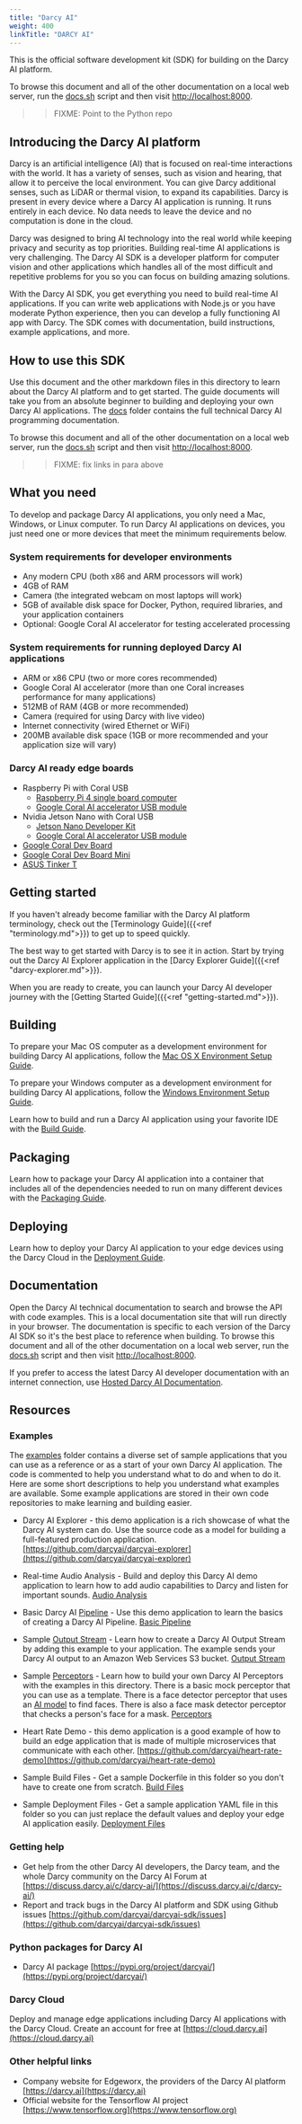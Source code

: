 ```yaml
---
title: "Darcy AI"
weight: 400
linkTitle: "DARCY AI"
---
```

This is the official software development kit (SDK) for building on the Darcy AI platform.

To browse this document and all of the other documentation on a local web server, run
the [docs.sh](./docs.sh) script and then visit [http://localhost:8000](http://localhost:8000).

>> FIXME: Point to the Python repo

## Introducing the Darcy AI platform

Darcy is an artificial intelligence (AI) that is focused on real-time interactions with the world.
It has a variety of senses, such as vision and hearing, that allow it to perceive the local
environment. You can give Darcy additional senses, such as LiDAR or thermal vision, to expand its
capabilities. Darcy is present in every device where a Darcy AI application is running. It runs
entirely in each device. No data needs to leave the device and no computation is done in the cloud.

Darcy was designed to bring AI technology into the real world while keeping privacy and security as
top priorities. Building real-time AI applications is very challenging. The Darcy AI SDK is a
developer platform for computer vision and other applications which handles all of the most
difficult and repetitive problems for you so you can focus on building amazing solutions.

With the Darcy AI SDK, you get everything you need to build real-time AI applications. If you can
write web applications with Node.js or you have moderate Python experience, then you can develop a
fully functioning AI app with Darcy. The SDK comes with documentation, build instructions, example
applications, and more.

## How to use this SDK

Use this document and the other markdown files in this directory to learn about the Darcy AI
platform and to get started. The guide documents will take you from an absolute beginner to building
and deploying your own Darcy AI applications. The [docs](./docs) folder contains the full technical
Darcy AI programming documentation.

To browse this document and all of the other documentation on a local web server, run
the [docs.sh](./docs.sh) script and then visit [http://localhost:8000](http://localhost:8000).

>> FIXME: fix links in para above

## What you need

To develop and package Darcy AI applications, you only need a Mac, Windows, or Linux computer. To
run Darcy AI applications on devices, you just need one or more devices that meet the minimum
requirements below.

### System requirements for developer environments

- Any modern CPU (both x86 and ARM processors will work)
- 4GB of RAM
- Camera (the integrated webcam on most laptops will work)
- 5GB of available disk space for Docker, Python, required libraries, and your application
  containers
- Optional: Google Coral AI accelerator for testing accelerated processing

### System requirements for running deployed Darcy AI applications

- ARM or x86 CPU (two or more cores recommended)
- Google Coral AI accelerator (more than one Coral increases performance for many applications)
- 512MB of RAM (4GB or more recommended)
- Camera (required for using Darcy with live video)
- Internet connectivity (wired Ethernet or WiFi)
- 200MB available disk space (1GB or more recommended and your application size will vary)

### Darcy AI ready edge boards

- Raspberry Pi with Coral USB
  - [Raspberry Pi 4 single board computer](https://www.raspberrypi.com/products/raspberry-pi-4-model-b/)
  - [Google Coral AI accelerator USB module](https://coral.ai/products/accelerator/)
- Nvidia Jetson Nano with Coral USB
  - [Jetson Nano Developer Kit](https://developer.nvidia.com/embedded/jetson-nano-developer-kit)
  - [Google Coral AI accelerator USB module](https://coral.ai/products/accelerator/)
- [Google Coral Dev Board](https://coral.ai/products/dev-board/)
- [Google Coral Dev Board Mini](https://coral.ai/products/dev-board-mini/)
- [ASUS Tinker T](https://www.asus.com/us/Networking-IoT-Servers/AIoT-Industrial-Solutions/Tinker-Board-Series/Tinker-Edge-T/)

## Getting started

If you haven't already become familiar with the Darcy AI platform terminology, check out
the [Terminology Guide]({{<ref "terminology.md">}}) to get up to speed quickly.

The best way to get started with Darcy is to see it in action. Start by trying out the Darcy AI
Explorer application in the [Darcy Explorer Guide]({{<ref "darcy-explorer.md">}}).

When you are ready to create, you can launch your Darcy AI developer journey with
the [Getting Started Guide]({{<ref "getting-started.md">}}).

## Building

To prepare your Mac OS computer as a development environment for building Darcy AI applications,
follow the [Mac OS X Environment Setup Guide](./SETUP_MACOS.md).

To prepare your Windows computer as a development environment for building Darcy AI applications,
follow the [Windows Environment Setup Guide](./SETUP_WINDOWS.md).

Learn how to build and run a Darcy AI application using your favorite IDE with
the [Build Guide](./BUILD.md).

## Packaging

Learn how to package your Darcy AI application into a container that includes all of the
dependencies needed to run on many different devices with the [Packaging Guide](./PACKAGE.md).

## Deploying

Learn how to deploy your Darcy AI application to your edge devices using the Darcy Cloud in
the [Deployment Guide](./DEPLOY.md).

## Documentation

Open the Darcy AI technical documentation to search and browse the API with code examples. This is a
local documentation site that will run directly in your browser. The documentation is specific to
each version of the Darcy AI SDK so it's the best place to reference when building. To browse this
document and all of the other documentation on a local web server, run the [docs.sh](./docs.sh)
script and then visit [http://localhost:8000](http://localhost:8000).

If you prefer to access the latest Darcy AI developer documentation with an internet connection,
use [Hosted Darcy AI Documentation](https://darcyai.github.io/darcyai-sdk/).

## Resources

### Examples

The [examples](./examples) folder contains a diverse set of sample applications that you can use as
a reference or as a start of your own Darcy AI application. The code is commented to help you
understand what to do and when to do it. Here are some short descriptions to help you understand
what examples are available. Some example applications are stored in their own code repositories to
make learning and building easier.

- Darcy AI Explorer - this demo application is a rich showcase of what the Darcy AI system can do.
  Use the source code as a model for building a full-featured production
  application. [https://github.com/darcyai/darcyai-explorer](https://github.com/darcyai/darcyai-explorer)

- Real-time Audio Analysis - Build and deploy this Darcy AI demo application to learn how to add
  audio capabilities to Darcy and listen for important
  sounds. [Audio Analysis](./examples/audio_analysis)

- Basic Darcy AI [Pipeline](./TERMINOLOGY.md#pipeline) - Use this demo application to learn the
  basics of creating a Darcy AI Pipeline. [Basic Pipeline](./examples/basic_pipeline)

- Sample [Output Stream](./TERMINOLOGY.md#output-stream) - Learn how to create a Darcy AI Output
  Stream by adding this example to your application. The example sends your Darcy AI output to an
  Amazon Web Services S3 bucket. [Output Stream](./examples/output_streams)

- Sample [Perceptors](./TERMINOLOGY.md#perceptor) - Learn how to build your own Darcy AI Perceptors
  with the examples in this directory. There is a basic mock perceptor that you can use as a
  template. There is a face detector perceptor that uses an [AI model](./TERMINOLOGY.md#ai-model) to
  find faces. There is also a face mask detector perceptor that checks a person's face for a
  mask. [Perceptors](./examples/perceptors)

- Heart Rate Demo - this demo application is a good example of how to build an edge application that
  is made of multiple microservices that communicate with each
  other. [https://github.com/darcyai/heart-rate-demo](https://github.com/darcyai/heart-rate-demo)

- Sample Build Files - Get a sample Dockerfile in this folder so you don't have to create one from
  scratch. [Build Files](./examples/build)

- Sample Deployment Files - Get a sample application YAML file in this folder so you can just
  replace the default values and deploy your edge AI application
  easily. [Deployment Files](./examples/deploy)

### Getting help

- Get help from the other Darcy AI developers, the Darcy team, and the whole Darcy community on the
  Darcy AI Forum at [https://discuss.darcy.ai/c/darcy-ai/](https://discuss.darcy.ai/c/darcy-ai/)
- Report and track bugs in the Darcy AI platform and SDK using Github
  issues [https://github.com/darcyai/darcyai-sdk/issues](https://github.com/darcyai/darcyai-sdk/issues)

### Python packages for Darcy AI

- Darcy AI package [https://pypi.org/project/darcyai/](https://pypi.org/project/darcyai/)

### Darcy Cloud

Deploy and manage edge applications including Darcy AI applications with the Darcy Cloud. Create an
account for free at [https://cloud.darcy.ai](https://cloud.darcy.ai)

### Other helpful links

- Company website for Edgeworx, the providers of the Darcy AI
  platform [https://darcy.ai](https://darcy.ai)
- Official website for the Tensorflow AI
  project [https://www.tensorflow.org](https://www.tensorflow.org)
